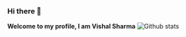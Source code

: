 ### Hi there 👋
__Welcome to my profile, I am Vishal Sharma__
![Github stats](https://github-readme-stats.vercel.app/api?username=VishalS047)


<!--
**VishalS047/VishalS047** is a ✨ _special_ ✨ repository because its `README.md` (this file) appears on your GitHub profile.

Here are some ideas to get you started:

- 🔭 I’m currently working on ...
- 🌱 I’m currently learning ...
- 👯 I’m looking to collaborate on ...
- 🤔 I’m looking for help with ...
- 💬 Ask me about ...
- 📫 How to reach me: ...
- 😄 Pronouns: ...
- ⚡ Fun fact: ...
-->
